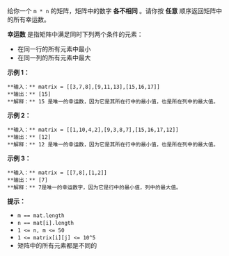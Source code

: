 给你一个 `m * n` 的矩阵，矩阵中的数字 **各不相同** 。请你按 **任意** 顺序返回矩阵中的所有幸运数。

**幸运数** 是指矩阵中满足同时下列两个条件的元素：

  * 在同一行的所有元素中最小
  * 在同一列的所有元素中最大



**示例 1：**

    
    
    **输入：** matrix = [[3,7,8],[9,11,13],[15,16,17]]
    **输出：** [15]
    **解释：** 15 是唯一的幸运数，因为它是其所在行中的最小值，也是所在列中的最大值。
    

**示例 2：**

    
    
    **输入：** matrix = [[1,10,4,2],[9,3,8,7],[15,16,17,12]]
    **输出：** [12]
    **解释：** 12 是唯一的幸运数，因为它是其所在行中的最小值，也是所在列中的最大值。
    

**示例 3：**

    
    
    **输入：** matrix = [[7,8],[1,2]]
    **输出：** [7]
    **解释：** 7是唯一的幸运数字，因为它是行中的最小值，列中的最大值。
    



**提示：**

  * `m == mat.length`
  * `n == mat[i].length`
  * `1 <= n, m <= 50`
  * `1 <= matrix[i][j] <= 10^5`
  * 矩阵中的所有元素都是不同的

